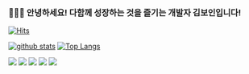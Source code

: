 ### 👨‍👧‍👦 안녕하세요! 다함께 성장하는 것을 즐기는 개발자 김보인입니다!
[![Hits](https://hits.seeyoufarm.com/api/count/incr/badge.svg?url=https%3A%2F%2Fgithub.com%2FBoin-Kau&count_bg=%231E40CA&title_bg=%23555555&icon=&icon_color=%23E7E7E7&title=hits&edge_flat=false)](https://hits.seeyoufarm.com)

[![github stats](https://github-readme-stats.vercel.app/api?username=Boin-Kau&show_icons=true&hide_border=true&theme=radical)](https://github.com/Boin-Kau)
[![Top Langs](https://github-readme-stats.vercel.app/api/top-langs/?username=Boin-Kau&layout=compact&theme=radical)](https://github.com/Boin-Kau)

<a href="" target="_blank"><img src="https://img.shields.io/badge/HTML-E34F26?style=flat-square&logo=Html&logoColor=white"/></a>
<a href="" target="_blank"><img src="https://img.shields.io/badge/CSS-1572B6?style=flat-square&logo=Css&logoColor=white"/></a>
<a href="" target="_blank"><img src="https://img.shields.io/badge/Javascript-F7DF1E?style=flat-square&logo=Javascript&logoColor=white"/></a>
<a href="" target="_blank"><img src="https://img.shields.io/badge/Android-3DDC84?style=flat-square&logo=Android&logoColor=white"/></a>
<a href="" target="_blank"><img src="https://img.shields.io/badge/Kotlin-0095D5?style=flat-square&logo=Kotlin&logoColor=white"/></a>
